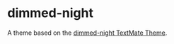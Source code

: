 # dimmed-night

A theme based on the [dimmed-night TextMate Theme](http://colorsublime.com/theme/dimmed-night).
